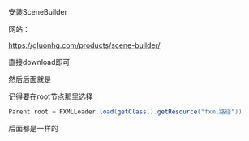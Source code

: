 安装SceneBuilder

网站：

https://gluonhq.com/products/scene-builder/

直接download即可



然后后面就是

记得要在root节点那里选择

~~~ java
Parent root = FXMLLoader.load(getClass().getResource("fxml路径"))
~~~

后面都是一样的

